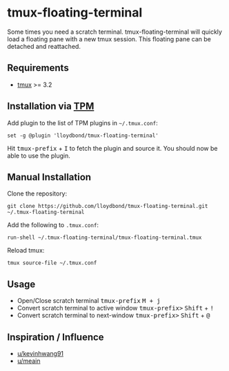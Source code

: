 # tmux-floating-terminal

Some times you need a scratch terminal. tmux-floating-terminal will quickly load a floating pane with a new tmux session. This floating pane can be detached and reattached.

## Requirements

* [tmux](https://github.com/tmux/tmux) >= 3.2

## Installation via [TPM](https://github.com/tmux-plugins/tpm)

Add plugin to the list of TPM plugins in `~/.tmux.conf`:

```
set -g @plugin 'lloydbond/tmux-floating-terminal'
```
Hit <kbd>tmux-prefix</kbd> + <kbd>I</kbd> to fetch the plugin and source it. You should now be able to use the plugin.

## Manual Installation

Clone the repository:

```
git clone https://github.com/lloydbond/tmux-floating-terminal.git ~/.tmux-floating-terminal
```

Add the following to `.tmux.conf`:

```
run-shell ~/.tmux-floating-terminal/tmux-floating-terminal.tmux
```

Reload tmux:

```
tmux source-file ~/.tmux.conf
```

## Usage

* Open/Close scratch terminal <kbd>tmux-prefix</kbd> <kbd>M</kdd> + <kbd>j</kbd>
* Convert scratch terminal to active window <kbd>tmux-prefix></kbd> <kbd>Shift</kbd> + <kbd>!</kbd>
* Convert scratch terminal to next-window <kbd>tmux-prefix></kbd> <kbd>Shift</kbd> + <kbd>@</kbd>

## Inspiration / Influence

* [u/kevinhwang91](https://www.reddit.com/r/tmux/comments/itonec/comment/g5jxke4/?utm_source=share&utm_medium=web3x&utm_name=web3xcss&utm_term=1&utm_content=share_button)
* [u/meain](https://blog.meain.io/2020/tmux-flating-scratch-terminal/)
